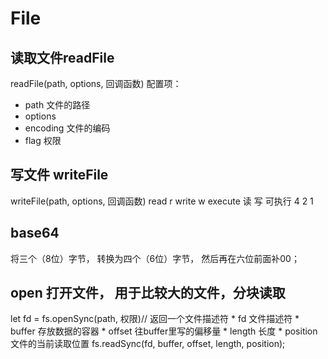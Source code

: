 # File

## 读取文件readFile
readFile(path, options, 回调函数)
配置项：
 * path 文件的路径
 * options
 *  encoding  文件的编码
 *  flag      权限

 ## 写文件 writeFile
 writeFile(path, options, 回调函数)
 read r write w execute
  读      写      可执行
  4       2       1

  ## base64
  将三个（8位）字节， 转换为四个（6位）字节， 然后再在六位前面补00；

  ## open 打开文件， 用于比较大的文件，分块读取
  let fd = fs.openSync(path, 权限)// 返回一个文件描述符
    * fd 文件描述符
    * buffer 存放数据的容器
    * offset 往buffer里写的偏移量
    * length 长度
    * position 文件的当前读取位置
  fs.readSync(fd, buffer, offset, length, position);

 
